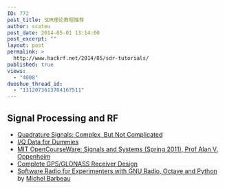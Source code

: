 ```yaml
---
ID: 772
post_title: SDR理论教程推荐
author: scateu
post_date: 2014-05-01 13:14:00
post_excerpt: ""
layout: post
permalink: >
  http://www.hackrf.net/2014/05/sdr-tutorials/
published: true
views:
  - "4008"
duoshuo_thread_id:
  - "1312073613704167511"
---
```

<h2>Signal Processing and RF</h2>
<ul>
	<li><a href="http://www.ieee.li/pdf/essay/quadrature_signals.pdf" target="_blank">Quadrature Signals: Complex, But Not Complicated</a></li>
	<li><a href="http://whiteboard.ping.se/SDR/IQ" target="_blank">I/Q Data for Dummies</a></li>
	<li><a href="http://ocw.mit.edu/resources/res-6-007-signals-and-systems-spring-2011/" target="_blank">MIT OpenCourseWare: Signals and Systems (Spring 2011), Prof Alan V. Oppenheim</a></li>
	<li><a href="http://lea.hamradio.si/%7Es53mv/navsats/theory.html" target="_blank">Complete GPS/GLONASS Receiver Design</a></li>
	<li><a href="http://people.scs.carleton.ca/%7Ebarbeau/SDRBook/" target="_blank">Software Radio for Experimenters with GNU Radio, Octave and Python</a> by <a href="http://people.scs.carleton.ca/%7Ebarbeau/" target="_blank">Michel Barbeau</a></li>
</ul>